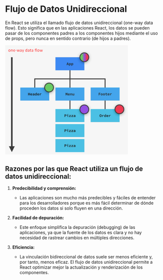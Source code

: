 # Flujo de Datos Unidireccional

En React se utiliza el llamado flujo de datos unidireccional (one-way data flow). Esto significa que en las aplicaciones React, los datos se pueden pasar de los componentes padres a los componentes hijos mediante el uso de props, pero nunca en sentido contrario (de hijos a padres).

<img src="./one-way-data-flow.png" alt="flujo" width="400">

## **Razones por las que React utiliza un flujo de datos unidireccional**:

1. **Predecibilidad y comprensión:**
   - Las aplicaciones son mucho más predecibles y fáciles de entender para los desarrolladores porque es más fácil determinar de dónde proceden los datos si solo fluyen en una dirección.

2. **Facilidad de depuración:**
   - Este enfoque simplifica la depuración (debugging) de las aplicaciones, ya que la fuente de los datos es clara y no hay necesidad de rastrear cambios en múltiples direcciones.

3. **Eficiencia:**
   - La vinculación bidireccional de datos suele ser menos eficiente y, por tanto, menos eficaz. El flujo de datos unidireccional permite a React optimizar mejor la actualización y renderización de los componentes.
